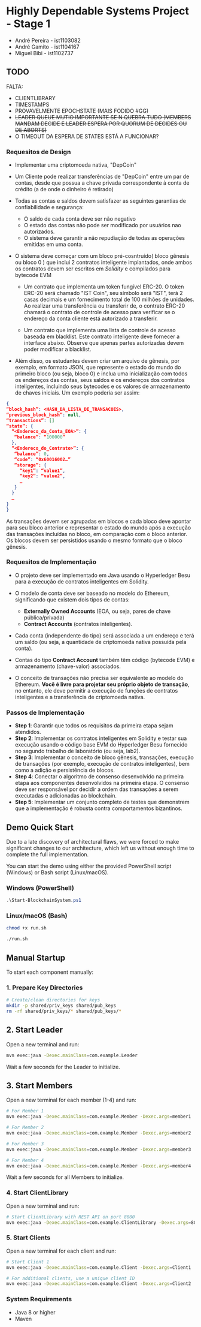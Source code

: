 # Highly Dependable Systems Project - Stage 1

- André Pereira -  ist1103082
- André Gamito  -  ist1104167
- Miguel Bibi   -  ist1102737

## TODO
FALTA:
- CLIENTLIBRARY
- TIMESTAMPS
- PROVAVELMENTE EPOCHSTATE (MAIS FODIDO #GG)
- ~~LEADER QUEUE MUTIO IMPORTANTE SE N QUEBRA TUDO (MEMBERS MANDAM DECIDE E LEADER ESPERA POR QUORUM DE DECIDES OU DE ABORTS)~~
- O TIMEOUT DA ESPERA DE STATES ESTÁ A FUNCIONAR?

### Requesitos de Design  

- Implementar uma criptomoeda nativa, "DepCoin"
- Um Cliente pode realizar transferências de "DepCoin" entre um par de contas, desde que possua a chave privada correspondente à conta de crédito (a de onde o dinheiro é retirado)
- Todas as contas e saldos devem satisfazer as seguintes garantias de confiabilidade e segurança:
    - O saldo de cada conta deve ser não negativo
    - O estado das contas não pode ser modificado por usuários nao autorizados.
    - O sistema deve garantir a não repudiação de todas as operações emitidas em uma conta.
    
- O sistema deve começar com um bloco pré-cosntruído( bloco gênesis ou bloco 0 ) que inclui 2 contratos inteligente implantados, onde ambos os contratos devem ser escritos em *Solidity* e compilados para bytecode EVM
    - Um contrato que implementa um token fungível ERC-20. O token ERC-20 será chamado "IST Coin", seu símbolo será "IST", terá 2 casas decimais e um fornecimento total de 100 milhões de unidades. Ao realizar uma transferência ou transferir de, o contrato ERC-20 chamará o contrato de controle de acesso para verificar se o endereço da conta cliente está autorizado a transferir.

    - Um contrato que implementa uma lista de controle de acesso baseada em blacklist. Este contrato inteligente deve fornecer a interface abaixo. Observe que apenas partes autorizadas devem poder modificar a blacklist.

- Além disso, os estudantes devem criar um arquivo de gênesis, por exemplo, em formato JSON, que represente o estado do mundo do primeiro bloco (ou seja, bloco 0) e inclua uma inicialização com todos os endereços das contas, seus saldos e os endereços dos contratos inteligentes, incluindo seus bytecodes e os valores de armazenamento de chaves iniciais. Um exemplo poderia ser assim:

```JSON 
{
“block_hash”: <HASH_DA_LISTA_DE_TRANSACOES>,
“previous_block_hash”: null,  
“transactions”: [] 
“state”: { 
  “<Endereco_da_Conta_EOA>”: { 
   “balance”: “100000” 
  },
  “<Endereco_do_Contrato>”: { 
   “balance”: 0, 
   “code”: “0x60016002…” 
   “storage”: { 
     “key1”: “value1”, 
     “key2”: “value2”, 
     … 
   } 
  } 
  … 
}
}
```

As transações devem ser agrupadas em blocos e cada bloco deve apontar para seu bloco anterior e representar o estado do mundo após a execução das transações incluídas no bloco, em comparação com o bloco anterior. Os blocos devem ser persistidos usando o mesmo formato que o bloco gênesis.

### Requesitos de Implementação

- O projeto deve ser implementado em Java usando o Hyperledger Besu para a execução de contratos inteligentes em Solidity.
- O modelo de conta deve ser baseado no modelo do Ethereum, significando que existem dois tipos de contas: 
    - **Externally Owned Accounts** (EOA, ou seja, pares de chave pública/privada) 
    - **Contract Accounts** (contratos inteligentes). 
- Cada conta (independente do tipo) será associada a um endereço e terá um saldo (ou seja, a quantidade de criptomoeda nativa possuída pela conta). 
- Contas do tipo **Contract Account** também têm código (bytecode EVM) e armazenamento (chave-valor) associados.

- O conceito de transações não precisa ser equivalente ao modelo do Ethereum. **Você é livre para projetar seu próprio objeto de transação**, no entanto, ele deve permitir a execução de funções de contratos inteligentes e a transferência de criptomoeda nativa.

### Passos de Implementação

- **Step 1**: Garantir que todos os requisitos da primeira etapa sejam atendidos.
- **Step 2**: Implementar os contratos inteligentes em Solidity e testar sua execução usando o código base EVM do Hyperledger Besu fornecido no segundo trabalho de laboratório (ou seja, lab2).
- **Step 3**: Implementar o conceito de bloco gênesis, transações, execução de transações (por exemplo, execução de contratos inteligentes), bem como a adição e persistência de blocos.
- **Step 4**: Conectar o algoritmo de consenso desenvolvido na primeira etapa aos componentes desenvolvidos na primeira etapa. O consenso deve ser responsável por decidir a ordem das transações a serem executadas e adicionadas ao blockchain.
- **Step 5**: Implementar um conjunto completo de testes que demonstrem que a implementação é robusta contra comportamentos bizantinos.





## Demo Quick Start

Due to a late discovery of architectural flaws, we were forced to make significant changes to our architecture, which left us without enough time to complete the full implementation.

You can start the demo using either the provided PowerShell script (Windows) or Bash script (Linux/macOS).

### Windows (PowerShell)

```powershell
.\Start-BlockchainSystem.ps1
```

### Linux/macOS (Bash)

```bash
chmod +x run.sh

./run.sh
```

## Manual Startup

To start each component manually:

### 1. Prepare Key Directories

```bash
# Create/clean directories for keys
mkdir -p shared/priv_keys shared/pub_keys
rm -rf shared/priv_keys/* shared/pub_keys/*
```

## 2. Start Leader

Open a new terminal and run:

```bash
mvn exec:java -Dexec.mainClass=com.example.Leader
```

Wait a few seconds for the Leader to initialize.

## 3. Start Members

Open a new terminal for each member (1-4) and run:

```bash
# For Member 1
mvn exec:java -Dexec.mainClass=com.example.Member -Dexec.args=member1

# For Member 2
mvn exec:java -Dexec.mainClass=com.example.Member -Dexec.args=member2

# For Member 3
mvn exec:java -Dexec.mainClass=com.example.Member -Dexec.args=member3

# For Member 4
mvn exec:java -Dexec.mainClass=com.example.Member -Dexec.args=member4

```

Wait a few seconds for all Members to initialize.

### 4. Start ClientLibrary

Open a new terminal and run:

```bash
# Start ClientLibrary with REST API on port 8080
mvn exec:java -Dexec.mainClass=com.example.ClientLibrary -Dexec.args=8080
```

### 5. Start Clients

Open a new terminal for each client and run:

```bash
# Start Client 1
mvn exec:java -Dexec.mainClass=com.example.Client -Dexec.args=Client1

# For additional clients, use a unique client ID
mvn exec:java -Dexec.mainClass=com.example.Client -Dexec.args=Client2
```

### System Requirements

- Java 8 or higher
- Maven
